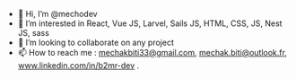 - 👋 Hi, I’m @mechodev
- 👀 I’m interested in React, Vue JS, Larvel, Sails JS, HTML, CSS, JS, Nest JS, sass
- 💞️ I’m looking to collaborate on any project 
- 📫 How to reach me : mechakbiti33@gmail.com, mechak.biti@outlook.fr, www.linkedin.com/in/b2mr-dev .


<!---
mechodev/mechodev is a ✨ special ✨ repository because its `README.md` (this file) appears on your GitHub profile.
You can click the Preview link to take a look at your changes.
--->
